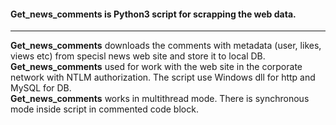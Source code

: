 #### __Get_news_comments__ is Python3 script for scrapping the web data.
---
__Get_news_comments__ downloads the comments with metadata (user, likes, views etc) from specisl news web site and store it to local DB.\
__Get_news_comments__ used for work with the web site in the corporate network with NTLM authorization. The script use Windows dll for http and MySQL for DB.\
__Get_news_comments__ works in multithread mode. There is synchronous mode inside script in commented code block.
